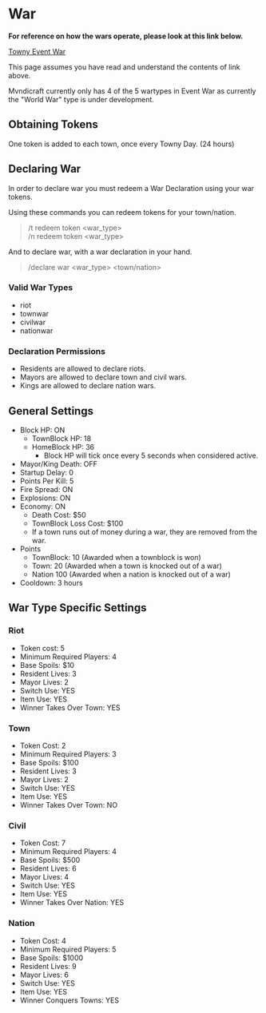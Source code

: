 # War

**For reference on how the wars operate, please look at this link below.**

[Towny Event War](https://townyadvanced.github.io/eventwar.html)

This page assumes you have read and understand the contents of link above.


Mvndicraft currently only has 4 of the 5 wartypes in Event War as currently the "World War" type is under development.

## Obtaining Tokens
One token is added to each town, once every Towny Day. (24 hours)

## Declaring War
In order to declare war you must redeem a War Declaration using your war tokens.

Using these commands you can redeem tokens for your town/nation.

> /t redeem token <war_type></br>
> /n redeem token <war_type>

And to declare war, with a war declaration in your hand.

> /declare war <war_type> <town/nation>

### Valid War Types
- riot
- townwar
- civilwar
- nationwar

### Declaration Permissions
- Residents are allowed to declare riots.
- Mayors are allowed to declare town and civil wars.
- Kings are allowed to declare nation wars.

## General Settings
- Block HP: ON
	- TownBlock HP: 18
	- HomeBlock HP: 36
		- Block HP will tick once every 5 seconds when considered active.
- Mayor/King Death: OFF
- Startup Delay: 0
- Points Per Kill: 5
- Fire Spread: ON
- Explosions: ON
- Economy: ON
	- Death Cost: $50
	- TownBlock Loss Cost: $100
	- If a town runs out of money during a war, they are removed from the war.
- Points
	- TownBlock: 10 (Awarded when a townblock is won)
	- Town: 20 (Awarded when a town is knocked out of a war)
	- Nation 100 (Awarded when a nation is knocked out of a war)
- Cooldown: 3 hours

## War Type Specific Settings
### Riot
- Token cost: 5
- Minimum Required Players: 4
- Base Spoils: $10
- Resident Lives: 3
- Mayor Lives: 2
- Switch Use: YES
- Item Use: YES
- Winner Takes Over Town: YES
### Town 
- Token Cost: 2
- Minimum Required Players: 3
- Base Spoils: $100
- Resident Lives: 3
- Mayor Lives: 2
- Switch Use: YES
- Item Use: YES
- Winner Takes Over Town: NO
### Civil 
- Token Cost: 7
- Minimum Required Players: 4
- Base Spoils: $500
- Resident Lives: 6
- Mayor Lives: 4
- Switch Use: YES
- Item Use: YES
- Winner Takes Over Nation: YES
### Nation
- Token Cost: 4
- Minimum Required Players: 5
- Base Spoils: $1000
- Resident Lives: 9
- Mayor Lives: 6
- Switch Use: YES
- Item Use: YES
- Winner Conquers Towns: YES

